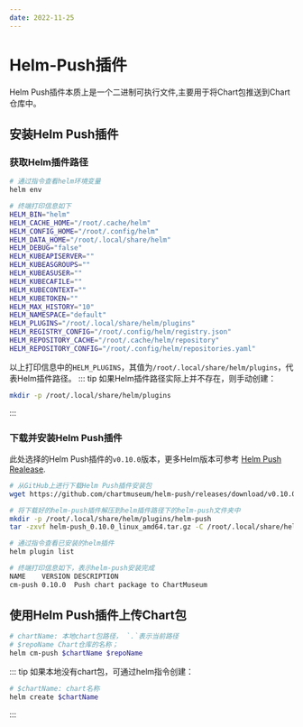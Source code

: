 ```yaml
---
date: 2022-11-25
---
```


# Helm-Push插件

Helm Push插件本质上是一个二进制可执行文件,主要用于将Chart包推送到Chart仓库中。

## 安装Helm Push插件

### 获取Helm插件路径

```bash
# 通过指令查看helm环境变量
helm env

# 终端打印信息如下
HELM_BIN="helm"
HELM_CACHE_HOME="/root/.cache/helm"
HELM_CONFIG_HOME="/root/.config/helm"
HELM_DATA_HOME="/root/.local/share/helm"
HELM_DEBUG="false"
HELM_KUBEAPISERVER=""
HELM_KUBEASGROUPS=""
HELM_KUBEASUSER=""
HELM_KUBECAFILE=""
HELM_KUBECONTEXT=""
HELM_KUBETOKEN=""
HELM_MAX_HISTORY="10"
HELM_NAMESPACE="default"
HELM_PLUGINS="/root/.local/share/helm/plugins"
HELM_REGISTRY_CONFIG="/root/.config/helm/registry.json"
HELM_REPOSITORY_CACHE="/root/.cache/helm/repository"
HELM_REPOSITORY_CONFIG="/root/.config/helm/repositories.yaml"
```

以上打印信息中的`HELM_PLUGINS`，其值为`/root/.local/share/helm/plugins`，代表Helm插件路径。
::: tip 
如果Helm插件路径实际上并不存在，则手动创建：
```bash
mkdir -p /root/.local/share/helm/plugins
```
:::

### 下载并安装Helm Push插件

此处选择的Helm Push插件的`v0.10.0`版本，更多Helm版本可参考 [Helm Push Realease](https://github.com/chartmuseum/helm-push/releases).
```bash
# 从GitHub上进行下载Helm Push插件安装包
wget https://github.com/chartmuseum/helm-push/releases/download/v0.10.0/helm-push_0.10.0_linux_amd64.tar.gz

# 将下载好的helm-push插件解压到helm插件路径下的helm-push文件夹中
mkdir -p /root/.local/share/helm/plugins/helm-push
tar -zxvf helm-push_0.10.0_linux_amd64.tar.gz -C /root/.local/share/helm/plugins/helm-push

# 通过指令查看已安装的helm插件
helm plugin list

# 终端打印信息如下，表示helm-push安装完成
NAME   	VERSION	DESCRIPTION                      
cm-push	0.10.0 	Push chart package to ChartMuseum
```


## 使用Helm Push插件上传Chart包

```bash
# chartName: 本地chart包路径， `.`表示当前路径
# $repoName Chart仓库的名称；
helm cm-push $chartName $repoName
```

::: tip
如果本地没有chart包，可通过helm指令创建：
```bash
# $chartName: chart名称
helm create $chartName
```
:::
